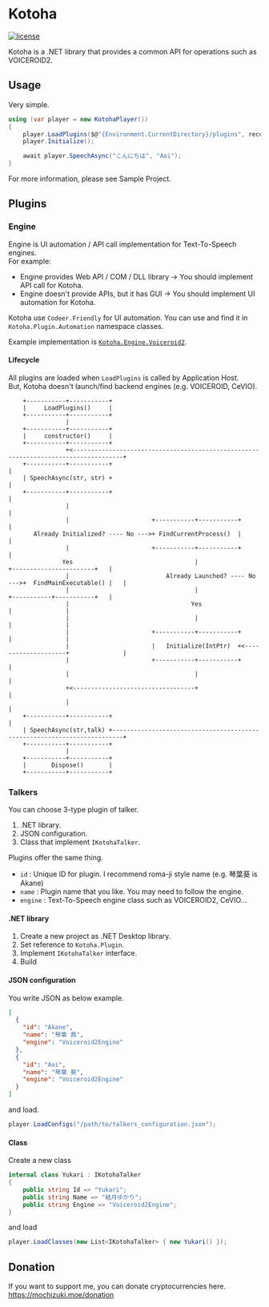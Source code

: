 # Kotoha

[![license](https://img.shields.io/github/license/mika-f/kotoha.svg?style=flat-square)](./blob/develop/LICENSE)

Kotoha is a .NET library that provides a common API for operations such as VOICEROID2.


## Usage

Very simple.

```csharp
using (var player = new KotohaPlayer())
{
    player.LoadPlugins($@"{Environment.CurrentDirectory}/plugins", recursive: true);
    player.Initialize();

    await player.SpeechAsync("こんにちは", "Aoi");
}
```

For more information, please see Sample Project.


## Plugins

### Engine

Engine is UI automation / API call implementation for Text-To-Speech engines.  
For example:

* Engine provides Web API / COM / DLL library -> You should implement API call for Kotoha.
* Engine doesn't provide APIs, but it has GUI -> You should implement UI automation for Kotoha.

Kotoha use `Codeer.Friendly` for UI automation. You can use and find it in `Kotoha.Plugin.Automation` namespace classes.

Example implementation is [`Kotoha.Engine.Voiceroid2`](Source/Kotoha.Engine.Voiceroid2/Voiceroid2Engine.cs).  


#### Lifecycle

All plugins are loaded when `LoadPlugins` is called by Application Host.  
But, Kotoha doesn't launch/find backend engines (e.g. VOICEROID, CeVIO).

```
    +-----------+-----------+
    |     LoadPlugins()     |
    +-----------+-----------+
                |
    +-----------+-----------+
    |     constructor()     |
    +-----------+-----------+
                +<------------------------------------------------------------------------------------+
    +-----------+-----------+                                                                         |
    | SpeechAsync(str, str) +                                                                         |
    +-----------+-----------+                                                                         |
                |                                                                                     |
                |                       +-----------+-----------+                                     |
       Already Initialized? ---- No --->+ FindCurrentProcess()  |                                     |
                |                       +-----------+-----------+                                     |
               Yes                                  |                     +-----------------------+   |
                |                           Already Launched? ---- No --->+  FindMainExecutable() |   |
                |                                   |                     +-----------+-----------+   |
                |                                  Yes                                |               |
                |                                   |                                 |               |
                |                       +-----------+-----------+                     |               |
                |                       |   Initialize(IntPtr)  +<--------------------+               |
                |                       +-----------+-----------+                                     |
                |                                   |                                                 |
                +<----------------------------------+                                                 |
                |                                                                                     |
    +-----------+-----------+                                                                         |
    | SpeechAsync(str,talk) +-------------------------------------------------------------------------+
    +-----------+-----------+
                |
    +-----------+-----------+
    |       Dispose()       |
    +-----------+-----------+             
```


### Talkers

You can choose 3-type plugin of talker.

1. .NET library.
2. JSON configuration.
3. Class that implement `IKotohaTalker`.


Plugins offer the same thing.

* `id` : Unique ID for plugin. I recommend roma-ji style name (e.g. 琴葉葵 is Akane)
* `name` : Plugin name that you like. You may need to follow the engine.
* `engine` : Text-To-Speech engine class such as VOICEROID2, CeVIO...


#### .NET library

1. Create a new project as .NET Desktop library.
1. Set reference to `Kotoha.Plugin`.
1. Implement `IKotohaTalker` interface.
1. Build


#### JSON configuration

You write JSON as below example.

```json
[
  {
    "id": "Akane",
    "name": "琴葉 茜",
    "engine": "Voiceroid2Engine"
  },
  {
    "id": "Aoi",
    "name": "琴葉 葵",
    "engine": "Voiceroid2Engine"
  }
]
```

and load.

```csharp
player.LoadConfigs("/path/to/talkers_configuration.json");
```


#### Class

Create a new class

```csharp
internal class Yukari : IKotohaTalker
{
    public string Id => "Yukari";
    public string Name => "結月ゆかり";
    public string Engine => "Voiceroid2Engine";
}
```

and load

```csharp
player.LoadClasses(new List<IKotohaTalker> { new Yukari() });
```


## Donation

If you want to support me, you can donate cryptocurrencies here.  
https://mochizuki.moe/donation
